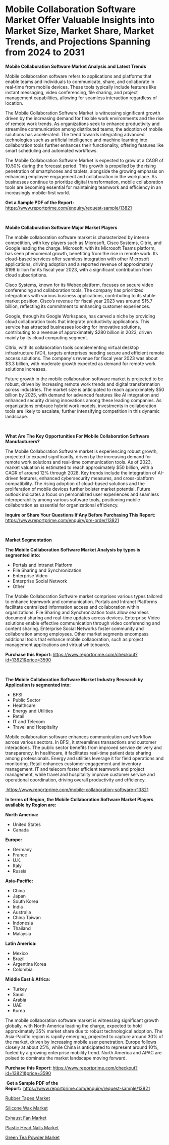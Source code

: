 <p><h1>Mobile Collaboration Software Market Offer Valuable Insights into Market Size, Market Share, Market Trends, and Projections Spanning from 2024 to 2031</h1></p><p><strong>Mobile Collaboration Software Market Analysis and Latest Trends</strong></p>
<p><p>Mobile collaboration software refers to applications and platforms that enable teams and individuals to communicate, share, and collaborate in real-time from mobile devices. These tools typically include features like instant messaging, video conferencing, file sharing, and project management capabilities, allowing for seamless interaction regardless of location. </p><p>The Mobile Collaboration Software Market is witnessing significant growth driven by the increasing demand for flexible work environments and the rise of remote work trends. As organizations seek to enhance productivity and streamline communication among distributed teams, the adoption of mobile solutions has accelerated. The trend towards integrating advanced technologies such as artificial intelligence and machine learning into collaboration tools further enhances their functionality, offering features like smart scheduling and automated workflows.</p><p>The Mobile Collaboration Software Market is expected to grow at a CAGR of 10.50% during the forecast period. This growth is propelled by the rising penetration of smartphones and tablets, alongside the growing emphasis on enhancing employee engagement and collaboration in the workplace. As businesses continue to prioritize digital transformation, mobile collaboration tools are becoming essential for maintaining teamwork and efficiency in an increasingly mobile-first world.</p></p>
<p><strong>Get a Sample PDF of the Report:&nbsp;</strong> <a href="https://www.reportprime.com/enquiry/request-sample/13821?utm_campaign=1848&utm_medium=2&utm_source=Github&utm_content=ia&utm_term=29112024&utm_id=mobile-collaboration-software">https://www.reportprime.com/enquiry/request-sample/13821</a></p>
<p>&nbsp;</p>
<p><strong>Mobile Collaboration Software Major Market Players</strong></p>
<p><p>The mobile collaboration software market is characterized by intense competition, with key players such as Microsoft, Cisco Systems, Citrix, and Google leading the charge. Microsoft, with its Microsoft Teams platform, has seen phenomenal growth, benefiting from the rise in remote work. Its cloud-based services offer seamless integration with other Microsoft applications, driving adoption and a reported revenue of approximately $198 billion for its fiscal year 2023, with a significant contribution from cloud subscriptions.</p><p>Cisco Systems, known for its Webex platform, focuses on secure video conferencing and collaboration tools. The company has prioritized integrations with various business applications, contributing to its stable market position. Cisco’s revenue for fiscal year 2023 was around $15.7 billion, reflecting its commitment to enhancing customer experiences.</p><p>Google, through its Google Workspace, has carved a niche by providing cloud collaboration tools that integrate productivity applications. This service has attracted businesses looking for innovative solutions, contributing to a revenue of approximately $280 billion in 2023, driven mainly by its cloud computing segment.</p><p>Citrix, with its collaboration tools complementing virtual desktop infrastructure (VDI), targets enterprises needing secure and efficient remote access solutions. The company's revenue for fiscal year 2023 was about $3.3 billion, with moderate growth expected as demand for remote work solutions increases.</p><p>Future growth in the mobile collaboration software market is projected to be robust, driven by increasing remote work trends and digital transformation across industries. The market size is anticipated to reach approximately $50 billion by 2025, with demand for advanced features like AI integration and enhanced security driving innovations among these leading companies. As organizations embrace hybrid work models, investments in collaboration tools are likely to escalate, further intensifying competition in this dynamic landscape.</p></p>
<p>&nbsp;</p>
<p><strong>What Are The Key Opportunities For Mobile Collaboration Software Manufacturers?</strong></p>
<p><p>The Mobile Collaboration Software market is experiencing robust growth, projected to expand significantly, driven by the increasing demand for remote work solutions and real-time communication tools. As of 2023, market valuation is estimated to reach approximately $50 billion, with a CAGR of around 12% through 2028. Key trends include the integration of AI-driven features, enhanced cybersecurity measures, and cross-platform compatibility. The rising adoption of cloud-based solutions and the proliferation of mobile devices further bolster market potential. Future outlook indicates a focus on personalized user experiences and seamless interoperability among various software tools, positioning mobile collaboration as essential for organizational efficiency.</p></p>
<p><strong>Inquire or Share Your Questions If Any Before Purchasing This Report:</strong> <a href="https://www.reportprime.com/enquiry/pre-order/13821?utm_campaign=1848&utm_medium=2&utm_source=Github&utm_content=ia&utm_term=29112024&utm_id=mobile-collaboration-software">https://www.reportprime.com/enquiry/pre-order/13821</a></p>
<p>&nbsp;</p>
<p><strong>Market Segmentation</strong></p>
<p><strong>The Mobile Collaboration Software Market Analysis by types is segmented into:</strong></p>
<p><ul><li>Portals and Intranet Platform</li><li>File Sharing and Synchronization</li><li>Enterprise Video</li><li>Enterprise Social Network</li><li>Other</li></ul></p>
<p><p>The Mobile Collaboration Software market comprises various types tailored to enhance teamwork and communication. Portals and Intranet Platforms facilitate centralized information access and collaboration within organizations. File Sharing and Synchronization tools allow seamless document sharing and real-time updates across devices. Enterprise Video solutions enable effective communication through video conferencing and content sharing. Enterprise Social Networks foster community and collaboration among employees. Other market segments encompass additional tools that enhance mobile collaboration, such as project management applications and virtual whiteboards.</p></p>
<p><strong>Purchase this Report:&nbsp;</strong><a href="https://www.reportprime.com/checkout?id=13821&price=3590&utm_campaign=1848&utm_medium=2&utm_source=Github&utm_content=ia&utm_term=29112024&utm_id=mobile-collaboration-software">https://www.reportprime.com/checkout?id=13821&price=3590</a></p>
<p>&nbsp;</p>
<p><strong>The Mobile Collaboration Software Market Industry Research by Application is segmented into:</strong></p>
<p><ul><li>BFSI</li><li>Public Sector</li><li>Healthcare</li><li>Energy and Utilities</li><li>Retail</li><li>IT and Telecom</li><li>Travel and Hospitality</li></ul></p>
<p><p>Mobile collaboration software enhances communication and workflow across various sectors. In BFSI, it streamlines transactions and customer interactions. The public sector benefits from improved service delivery and transparency. In healthcare, it facilitates real-time patient data sharing among professionals. Energy and utilities leverage it for field operations and monitoring. Retail enhances customer engagement and inventory management. IT and telecom foster efficient teamwork and project management, while travel and hospitality improve customer service and operational coordination, driving overall productivity and efficiency.</p></p>
<p><a href="https://www.reportprime.com/mobile-collaboration-software-r13821?utm_campaign=1848&utm_medium=2&utm_source=Github&utm_content=ia&utm_term=29112024&utm_id=mobile-collaboration-software">&nbsp;https://www.reportprime.com/mobile-collaboration-software-r13821</a></p>
<p><strong>In terms of Region, the Mobile Collaboration Software Market Players available by Region are:</strong></p>
<p>
    <p> <strong> North America: </strong>
        <ul>
            <li>United States</li>
            <li>Canada</li>
        </ul>
        </p> 
    <p> <strong> Europe: </strong>
        <ul>
            <li>Germany</li>
            <li>France</li>
            <li>U.K.</li>
            <li>Italy</li>
            <li>Russia</li>
        </ul>
        </p> 
    <p> <strong> Asia-Pacific: </strong>
        <ul>
            <li>China</li>
            <li>Japan</li>
            <li>South Korea</li>
            <li>India</li>
            <li>Australia</li>
            <li>China Taiwan</li>
            <li>Indonesia</li>
            <li>Thailand</li>
            <li>Malaysia</li>
        </ul>
        </p> 
    <p> <strong> Latin America: </strong>
        <ul>
            <li>Mexico</li>
            <li>Brazil</li>
            <li>Argentina Korea</li>
            <li>Colombia</li>
        </ul>
        </p> 
    <p> <strong> Middle East & Africa: </strong>
        <ul>
            <li>Turkey</li>
            <li>Saudi</li>
            <li>Arabia</li>
            <li>UAE</li>
            <li>Korea</li>
        </ul>
    </p>
    </p>
<p><p>The mobile collaboration software market is witnessing significant growth globally, with North America leading the charge, expected to hold approximately 35% market share due to robust technological adoption. The Asia-Pacific region is rapidly emerging, projected to capture around 30% of the market, driven by increasing mobile user penetration. Europe follows closely at about 25%, while China is anticipated to represent around 10%, fueled by a growing enterprise mobility trend. North America and APAC are poised to dominate the market landscape moving forward.</p></p>
<p><strong>Purchase this Report: </strong><a href="https://www.reportprime.com/checkout?id=13821&price=3590&utm_campaign=1848&utm_medium=2&utm_source=Github&utm_content=ia&utm_term=29112024&utm_id=mobile-collaboration-software">https://www.reportprime.com/checkout?id=13821&price=3590</a></p>
<p>&nbsp;<strong>Get a Sample PDF of the Report:&nbsp;&nbsp;</strong><a href="https://www.reportprime.com/enquiry/request-sample/13821?utm_campaign=1848&utm_medium=2&utm_source=Github&utm_content=ia&utm_term=29112024&utm_id=mobile-collaboration-software">https://www.reportprime.com/enquiry/request-sample/13821</a></p>
<p><strong></strong></p>
<p><p><a href="https://www.linkedin.com/pulse/decoding-rubber-tapes-industry-dynamics-strategic-imperatives-38bhe?utm_campaign=1848&utm_medium=2&utm_source=Github&utm_content=ia&utm_term=29112024&utm_id=mobile-collaboration-software">Rubber Tapes Market</a></p><p><a href="https://www.linkedin.com/pulse/silicone-wax-landscape-product-spectrum-market-trajectories-i2gof?utm_campaign=1848&utm_medium=2&utm_source=Github&utm_content=ia&utm_term=29112024&utm_id=mobile-collaboration-software">Silicone Wax Market</a></p><p><a href="https://issuu.com/reportprime-2/docs/exhaust-fan-market-size-2030.pptx?utm_campaign=1848&utm_medium=2&utm_source=Github&utm_content=ia&utm_term=29112024&utm_id=mobile-collaboration-software">Exhaust Fan Market</a></p><p><a href="https://issuu.com/reportprime-2/docs/plastic-head-nails-market-size-2030.pptx?utm_campaign=1848&utm_medium=2&utm_source=Github&utm_content=ia&utm_term=29112024&utm_id=mobile-collaboration-software">Plastic Head Nails Market</a></p><p><a href="https://www.linkedin.com/pulse/green-tea-powder-market-matrix-applications-types-cagr-growth-cdanf?utm_campaign=1848&utm_medium=2&utm_source=Github&utm_content=ia&utm_term=29112024&utm_id=mobile-collaboration-software">Green Tea Powder Market</a></p></p>